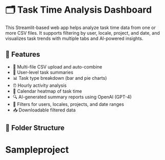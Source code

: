 # 🗂️ Task Time Analysis Dashboard

This Streamlit-based web app helps analyze task time data from one or more CSV files. It supports filtering by user, locale, project, and date, and visualizes task trends with multiple tabs and AI-powered insights.

## 🚀 Features

- 📁 Multi-file CSV upload and auto-combine
- 🧍 User-level task summaries
- 📊 Task type breakdown (bar and pie charts)
- ⏰ Hourly activity analysis
- 📅 Calendar heatmap of task time
- 🔍 AI-generated summary reports using OpenAI (GPT-4)
- 🧮 Filters for users, locales, projects, and date ranges
- 📥 Downloadable filtered data

## 📂 Folder Structure

# Sampleproject
